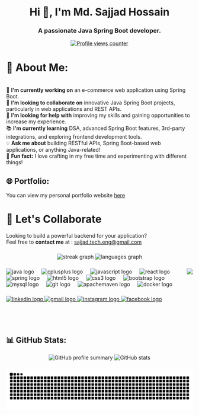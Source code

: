 <h1 align="center">Hi 👋, I'm Md. Sajjad Hossain</h1>
<h3 align="center">A passionate Java Spring Boot developer.</h3>

<p align="center">
  <a href="https://visitcount.itsvg.in">
    <img src="https://visitcount.itsvg.in/api?id=sajjadhossain0&icon=0&color=0" alt="Profile views counter" />
  </a>
</p>

# 💫 About Me:
<br>🌱 **I'm currently working on** an e-commerce web application using Spring Boot.<br>🤝 **I'm looking to collaborate on** innovative Java Spring Boot projects, particularly in web applications and REST APIs.<br>💬 **I'm looking for help with** improving my skills and gaining opportunities to increase my experience.<br>📚 **I'm currently learning** DSA, advanced Spring Boot features, 3rd-party integrations, and exploring frontend development tools.<br>💡 **Ask me about** building RESTful APIs, Spring Boot-based web applications, or anything Java-related!<br>🎉 **Fun fact:** I love crafting in my free time and experimenting with different things!<br>

## 🌐 Portfolio:

You can view my personal portfolio website <a href="https://sajjadhossain.onrender.com" target="_blank">here</a>

# 🤝 Let's Collaborate
Looking to build a powerful backend for your application?  
Feel free to **contact me** at : <span>sajjad.tech.eng@gmail.com</span>

###

<div align="center">
  <img src="https://streak-stats.demolab.com?user=sajjadhossain0&locale=en&mode=daily&theme=dracula&hide_border=false&border_radius=5" height="150" alt="streak graph"  />
  <img src="https://github-readme-stats.vercel.app/api/top-langs?username=sajjadhossain0&locale=en&hide_title=false&layout=compact&card_width=320&langs_count=5&theme=dracula&hide_border=false" height="150" alt="languages graph"  />
</div>

###

<img align="right" height="150" src="https://i.giphy.com/media/v1.Y2lkPTc5MGI3NjExZ3d2Y3B6MmVodzR1OTQ3eXdycWk3d3c1bWo0MzFlbmQ1YXdqampneCZlcD12MV9pbnRlcm5hbF9naWZfYnlfaWQmY3Q9Zw/qgQUggAC3Pfv687qPC/giphy.gif"  />

###

<div align="left">
  <img src="https://cdn.jsdelivr.net/gh/devicons/devicon/icons/java/java-original.svg" height="30" alt="java logo"  />
  <img width="12" />
  <img src="https://cdn.jsdelivr.net/gh/devicons/devicon/icons/cplusplus/cplusplus-original.svg" height="30" alt="cplusplus logo"  />
  <img width="12" />
  <img src="https://cdn.jsdelivr.net/gh/devicons/devicon/icons/javascript/javascript-original.svg" height="30" alt="javascript logo"  />
  <img width="12" />
  <img src="https://cdn.jsdelivr.net/gh/devicons/devicon/icons/react/react-original.svg" height="30" alt="react logo"  />
  <img width="12" />
  <img src="https://cdn.jsdelivr.net/gh/devicons/devicon/icons/spring/spring-original.svg" height="30" alt="spring logo"  />
  <img width="12" />
  <img src="https://cdn.jsdelivr.net/gh/devicons/devicon/icons/html5/html5-original.svg" height="30" alt="html5 logo"  />
  <img width="12" />
  <img src="https://cdn.jsdelivr.net/gh/devicons/devicon/icons/css3/css3-original.svg" height="30" alt="css3 logo"  />
  <img width="12" />
  <img src="https://cdn.jsdelivr.net/gh/devicons/devicon/icons/bootstrap/bootstrap-original.svg" height="30" alt="bootstrap logo"  />
  <img width="12" />
  <img src="https://cdn.jsdelivr.net/gh/devicons/devicon/icons/mysql/mysql-original.svg" height="30" alt="mysql logo"  />
  <img width="12" />
  <img src="https://cdn.jsdelivr.net/gh/devicons/devicon/icons/git/git-original.svg" height="30" alt="git logo"  />
  <img width="12" />
  <img src="https://cdn.simpleicons.org/apachemaven/C71A36" height="30" alt="apachemaven logo"  />
  <img width="12" />
  <img src="https://cdn.simpleicons.org/docker/2496ED" height="30" alt="docker logo"  />
</div>

###

<div align="left">
  <a href="https://www.linkedin.com/in/md-sajjad-hossain-b28154234" target="_blank">
    <img src="https://img.shields.io/static/v1?message=LinkedIn&logo=linkedin&label=&color=0077B5&logoColor=white&labelColor=&style=for-the-badge" height="35" alt="linkedin logo"  />
  </a>
  <a href="mailto:sajjad.tech.eng@gmail.com" target="_blank">
    <img src="https://img.shields.io/static/v1?message=Gmail&logo=gmail&label=&color=D14836&logoColor=white&labelColor=&style=for-the-badge" height="35" alt="gmail logo" />
  </a>
  <a href="https://www.instagram.com/s.a.j.j.a.d.h.o.s.s.a.i.n/" target="_blank">
    <img src="https://img.shields.io/static/v1?message=Instagram&logo=instagram&label=&color=E4405F&logoColor=white&labelColor=&style=for-the-badge" height="35" alt="instagram logo"  />
  </a>
  <a href="https://www.facebook.com/sajjad.hossain.8082" target="_blank">
    <img src="https://img.shields.io/static/v1?message=Facebook&logo=facebook&label=&color=1877F2&logoColor=white&labelColor=&style=for-the-badge" height="35" alt="facebook logo"  />
  </a>
</div>

###

<br clear="both">

## 📊 GitHub Stats:
<div align="center">
  <img src="https://github-profile-summary-cards.vercel.app/api/cards/profile-details?username=sajjadhossain0&theme=dracula" height="200" alt="GitHub profile summary" />
  <img src="https://github-readme-stats.vercel.app/api?username=sajjadhossain0&show_icons=true&theme=dracula&hide_border=false" height="200" alt="GitHub stats" />
</div>

###

<img src="https://raw.githubusercontent.com/sajjadhossain0/sajjadhossain0/output/snake.svg" alt="Snake animation" />

###
